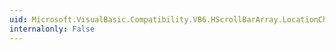 ```yaml
---
uid: Microsoft.VisualBasic.Compatibility.VB6.HScrollBarArray.LocationChanged
internalonly: False
---
```

